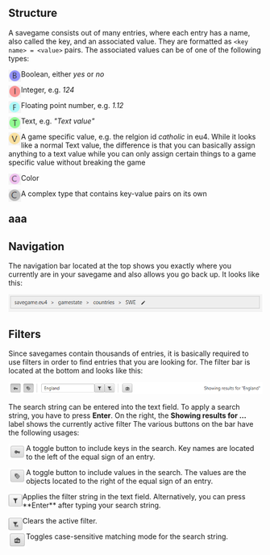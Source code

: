 
## Structure

A savegame consists out of many entries, where each entry has a name,
also called the key, and an associated value.
They are formatted as `<key name> = <value>` pairs.
The associated values can be of one of the following types:
<p>
<img align="left" src="docs/boolean.png" width=25/>
Boolean, either <i>yes</i> or <i>no</i>
</p>
<p>
<img align="left" src="docs/integer.png" width=25/>
Integer, e.g. <i>124</i>
</p>
<p>
<img align="left" src="docs/float.png" width=25/>
Floating point number, e.g. <i>1.12</i>
</p>
<p>
<img align="left" src="docs/text.png" width=25/>
Text, e.g. <i>"Text value"</i>
</p>
<p>
<img align="left" src="docs/game-value.png" width=25/>
A game specific value, e.g. the relgion id <i>catholic</i> in eu4.
While it looks like a normal Text value, the difference is
that you can basically assign anything to a text value while
you can only assign certain things to a game specific value without breaking the game
</p>
<p>
<img align="left" src="docs/color.png" width=25/>
Color
</p>
<p>
<img align="left" src="docs/complex.png" width=25/>
A complex type that contains key-value pairs on its own
</p>

## aaa



## Navigation

The navigation bar located at the top shows you exactly
where you currently are in your savegame and also allows you go back up.
It looks like this:

![Nav-Bar](docs/nav-bar.png)



## Filters

Since savegames contain thousands of entries, it is basically required
to use filters in order to find entries that you are looking for.
The filter bar is located at the bottom and looks like this:

![Filter](docs/filter-bar.png)

The search string can be entered into the text field.
To apply a search string, you have to press **Enter**.
On the right, the **Showing results for ...** label shows the currently active filter
The various buttons on the bar have the following usages:

<p>
<img align="left" src="docs/key.png" width=35/>
A toggle button to include keys in the search.
Key names are located to the left of the equal sign of an entry.
</p>

<p>
<img align="left" src="docs/value.png" width=35/>
A toggle button to include values in the search.
The values are the objects located to the right of the equal sign of an entry.
</p>

</p>
<img align="left" src="docs/filter.png" width=28/>
Applies the filter string in the text field.
Alternatively, you can press **Enter** after typing your search string.
</p>

</p>
<img align="left" src="docs/clear.png" width=28/>
Clears the active filter.
</p>

</p>
<img align="left" src="docs/case.png" width=35/>
Toggles case-sensitive matching mode for the search string.
</p>
